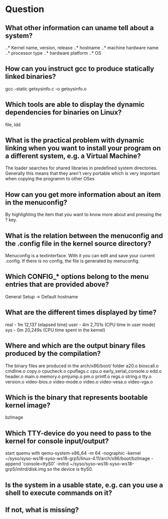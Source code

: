 # Question
## What other information can uname tell about a system?
..* Kernel name, version, release
..* hostname
..* machine hardware name
..* processor type
..* hardware platform
..* OS
## How can you instruct gcc to produce statically linked binaries?
gcc -static getsysinfo.c -o getsysinfo.o
## Which tools are able to display the dynamic dependencies for binaries on Linux?
file, ldd
## What is the practical problem with dynamic linking when you want to install your program on a different system, e.g. a Virtual Machine?
The loader searches for shared libraries in predefined system directories. Generally this means that they aren't very portable which is very important when copying the programm to other OSes
## How can you get more information about an item in the menuconfig?
By highlighting the item that you want to know more about and pressing the ? key.
## What is the relation between the menuconfig and the .config file in the kernel source directory?
Menuconfig is a textinterface. With it you can edit and save your current .config. If there is no config, the file is generated by menuconfig.
## Which CONFIG_* options belong to the menu entries that are provided above?
General Setup -> Default hostname
## What are the different times displayed by time?
real	- 1m 12,137 (elapsed time)
user	- 4m 2,701s (CPU time in user mode)
sys 	- 0m 20,249s (CPU time spent in the kernel)
## Where and which are the output binary files produced by the compilation?
The binary files are produced in the arch/x86/boot/ folder
a20.o
bioscall.o
cmdline.o
copy.o
cpucheck.o
cpuflags.c
cpu.o
early_serial_console.o
edd.o
header.o
main.o
memory.o
pmjump.o
pm.o
printf.o
regs.o
string.o
tty.o
version.o
video-bios.o
video-mode.o
video.o
video-vesa.o
video-vga.o
## Which is the binary that represents bootable kernel image?
bzImage
## Which TTY-device do you need to pass to the kernel for console input/output?
start quemu with 
qemu-system-x86_64 -m 64 -nographic -kernel ~/syso/syso-ws18-syso-ws18-grp5/linux-4.11/arch/x86/boot/bzImage -append 'console=ttyS0' -initrd ~/syso/syso-ws18-syso-ws18-grp5/initrd/disk.img 
so the device is ttyS0.
## Is the system in a usable state, e.g. can you use a shell to execute commands on it?
## If not, what is missing?

